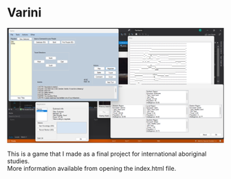 # Varini
![screenshot of game](/ss.png?raw=true "Optional Title")

This is a game that I made as a final project for international aboriginal studies.\
More information available from opening the index.html file. 
